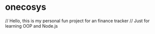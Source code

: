 # onecosys

// Hello, this is my personal fun project for an finance tracker
// Just for learning OOP and Node.js


